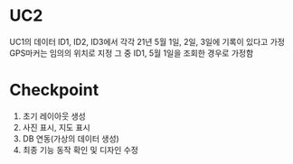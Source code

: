 UC2
========
UC1의 데이터 ID1, ID2, ID3에서 각각 21년 5월 1일, 2일, 3일에 기록이 있다고 가정
GPS마커는 임의의 위치로 지정
그 중 ID1, 5월 1일을 조회한 경우로 가정함

Checkpoint
========

1. 초기 레이아웃 생성
2. 사진 표시, 지도 표시
3. DB 연동(가상의 데이터 생성)
4. 최종 기능 동작 확인 및 디자인 수정